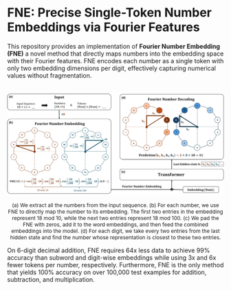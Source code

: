 # FNE: Precise Single-Token Number Embeddings via Fourier Features

This repository provides an implementation of **Fourier Number Embedding (FNE)** a novel method that directly maps numbers into the embedding space with their Fourier features. FNE encodes each number as a single token with only two embedding dimensions per digit, effectively capturing numerical values without fragmentation.

<br>

<img src="https://github.com/KevinZhoutianyi/FNE/blob/master/imgs/teaser.jpg" alt="FNE">

<p style="font-size: 12px; text-align: center;">
    (a) We extract all the numbers from the input sequence.  
    (b) For each number, we use FNE to directly map the number to its embedding. The first two entries in the embedding represent 18 mod 10, while the next two entries represent 18 mod 100.  
    (c) We pad the FNE with zeros, add it to the word embeddings, and then feed the combined embeddings into the model.  
    (d) For each digit, we take every two entries from the last hidden state and find the number whose representation is closest to these two entries.
</p>

On 6-digit decimal addition, FNE requires 64x less data to achieve 99\% accuracy than subword and digit-wise embeddings while using 3x and 6x fewer tokens per number, respectively. Furthermore, FNE is the only method that yields 100% accuracy on over 100,000 test examples for addition, subtraction, and multiplication.
